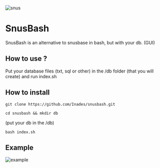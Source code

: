![snus](https://i.ibb.co/qCCRxSm/snus2.png)
# SnusBash
SnusBash is an alternative to snusbase in bash, but with your db. (GUI)

## How to use ?
Put your database files (txt, sql or other) in the /db folder (that you will create)
and run index.sh

## How to install

`git clone https://github.com/Inades/snusbash.git`

`cd snusbash && mkdir db`

(put your db in the /db)

`bash index.sh`

## Example

![example](https://s12.gifyu.com/images/St4HH.gif)
